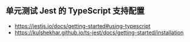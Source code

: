 ## 单元测试 Jest 的 TypeScript 支持配置

* https://jestjs.io/docs/getting-started#using-typescript
* https://kulshekhar.github.io/ts-jest/docs/getting-started/installation